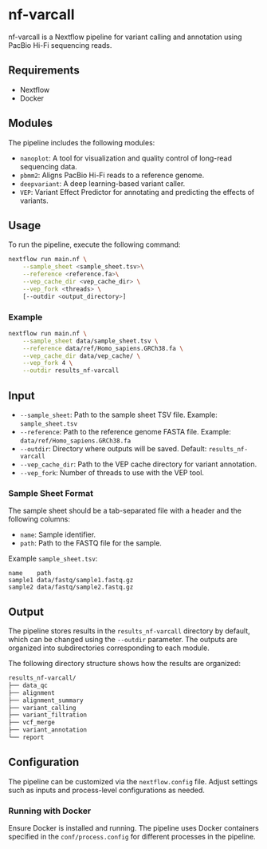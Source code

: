 # nf-varcall

nf-varcall is a Nextflow pipeline for variant calling and annotation using PacBio Hi-Fi sequencing reads.

## Requirements

- Nextflow
- Docker

## Modules

The pipeline includes the following modules:

- `nanoplot`: A tool for visualization and quality control of long-read sequencing data.
- `pbmm2`: Aligns PacBio Hi-Fi reads to a reference genome.
- `deepvariant`: A deep learning-based variant caller.
- `VEP`: Variant Effect Predictor for annotating and predicting the effects of variants.

## Usage

To run the pipeline, execute the following command:

```bash
nextflow run main.nf \
    --sample_sheet <sample_sheet.tsv>\
    --reference <reference.fa>\
    --vep_cache_dir <vep_cache_dir> \
    --vep_fork <threads> \
    [--outdir <output_directory>]
```

### Example

```bash
nextflow run main.nf \
    --sample_sheet data/sample_sheet.tsv \
    --reference data/ref/Homo_sapiens.GRCh38.fa \
    --vep_cache_dir data/vep_cache/ \
    --vep_fork 4 \
    --outdir results_nf-varcall
```

## Input

- `--sample_sheet`: Path to the sample sheet TSV file. Example: `sample_sheet.tsv`
- `--reference`: Path to the reference genome FASTA file. Example: `data/ref/Homo_sapiens.GRCh38.fa`
- `--outdir`: Directory where outputs will be saved. Default: `results_nf-varcall`
- `--vep_cache_dir`: Path to the VEP cache directory for variant annotation.
- `--vep_fork`: Number of threads to use with the VEP tool.

### Sample Sheet Format

The sample sheet should be a tab-separated file with a header and the following columns:

- `name`: Sample identifier.
- `path`: Path to the FASTQ file for the sample.

Example `sample_sheet.tsv`:

```text
name    path
sample1 data/fastq/sample1.fastq.gz
sample2 data/fastq/sample2.fastq.gz
```

## Output

The pipeline stores results in the `results_nf-varcall` directory by default, which can be changed using the `--outdir` parameter. The outputs are organized into subdirectories corresponding to each module.

The following directory structure shows how the results are organized:

```bash
results_nf-varcall/
├── data_qc
├── alignment
├── alignment_summary
├── variant_calling
├── variant_filtration
├── vcf_merge
├── variant_annotation
└── report
```

## Configuration

The pipeline can be customized via the `nextflow.config` file. Adjust settings such as inputs and process-level configurations as needed.

### Running with Docker

Ensure Docker is installed and running. The pipeline uses Docker containers specified in the `conf/process.config` for different processes in the pipeline.
